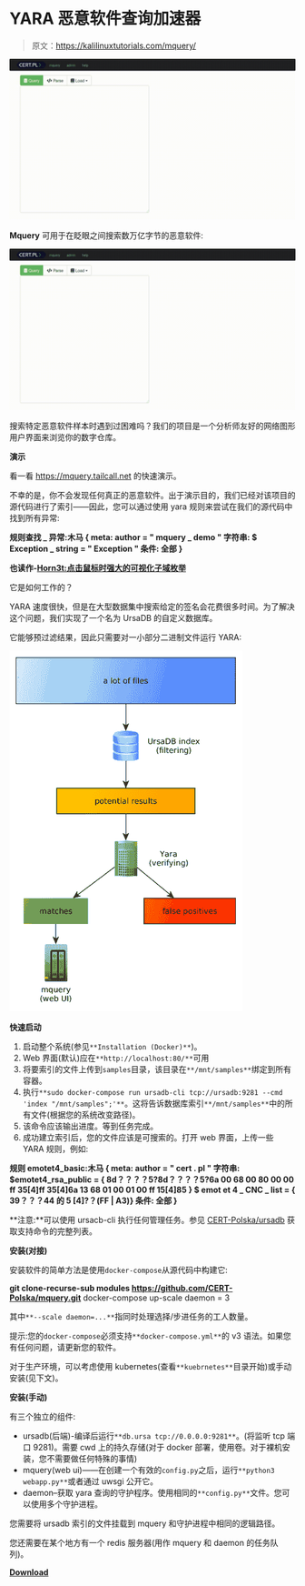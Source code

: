 # YARA 恶意软件查询加速器

> 原文：<https://kalilinuxtutorials.com/mquery/>

[![Mquery : YARA Malware Query Accelerator](img/187a36ce4df979ea6e14012d791f9b41.png "Mquery : YARA Malware Query Accelerator")](https://3.bp.blogspot.com/-CDPhBc5afw4/XNuS5YLCxbI/AAAAAAAAAUs/MDLdiOiviocFo501Vj52-lWnoN0lFnmEwCLcBGAs/s1600/mquery-web-ui.gif)

**Mquery** 可用于在眨眼之间搜索数万亿字节的恶意软件:

![Mquery : YARA Malware Query Accelerator](img/187a36ce4df979ea6e14012d791f9b41.png "Mquery : YARA Malware Query Accelerator")

搜索特定恶意软件样本时遇到过困难吗？我们的项目是一个分析师友好的网络图形用户界面来浏览你的数字仓库。

**演示**

看一看 https://mquery.tailcall.net 的快速演示。

不幸的是，你不会发现任何真正的恶意软件。出于演示目的，我们已经对该项目的源代码进行了索引——因此，您可以通过使用 yara 规则来尝试在我们的源代码中找到所有异常:

**规则查找 _ 异常:木马
{
meta:
author = " mquery _ demo "
字符串:
$ Exception _ string = " Exception "
条件:
全部
}**

**也读作-[Horn3t:点击鼠标时强大的可视化子域枚举](https://kalilinuxtutorials.com/horn3t-visual-subdomain-enumeration/)**

它是如何工作的？

YARA 速度很快，但是在大型数据集中搜索给定的签名会花费很多时间。为了解决这个问题，我们实现了一个名为 UrsaDB 的自定义数据库。

它能够预过滤结果，因此只需要对一小部分二进制文件运行 YARA:

![](img/24f55f8a9f8c1f6059d46ad3e745abec.png)

**快速启动**

1.  启动整个系统(参见`**Installation (Docker)**`)。
2.  Web 界面(默认)应在`**http://localhost:80/**`可用
3.  将要索引的文件上传到`samples`目录，该目录在`**/mnt/samples**`绑定到所有容器。
4.  执行`**sudo docker-compose run ursadb-cli tcp://ursadb:9281 --cmd 'index "/mnt/samples";'**`。这将告诉数据库索引`**/mnt/samples**`中的所有文件(根据您的系统改变路径)。
5.  该命令应该输出进度。等到任务完成。
6.  成功建立索引后，您的文件应该是可搜索的。打开 web 界面，上传一些 YARA 规则，例如:

**规则 emotet4_basic:木马
{
meta:
author = " cert . pl "
字符串:
$emotet4_rsa_public = { 8d？？？？5?8d？？？？5?6a 00 68 00 80 00 00 ff 35[4]ff 35[4]6a 13 68 01 00 01 00 ff 15[4]85 }
$ emot et 4 _ CNC _ list = { 39？？？44 的 5 [4]?？(FF | A3)}
条件:
全部
}**

**注意:**可以使用 ursacb-cli 执行任何管理任务。参见 [CERT-Polska/ursadb](https://github.com/CERT-Polska/ursadb#queries) 获取支持命令的完整列表。

**安装(对接)**

安装软件的简单方法是使用`docker-compose`从源代码中构建它:

**git clone-recurse-sub modules https://github.com/CERT-Polska/mquery.git**
docker-compose up-scale daemon = 3

其中`**--scale daemon=...**`指同时处理选择/步进任务的工人数量。

提示:您的`docker-compose`必须支持`**docker-compose.yml**`的 v3 语法。如果您有任何问题，请更新您的软件。

对于生产环境，可以考虑使用 kubernetes(查看`**kuebrnetes**`目录开始)或手动安装(见下文)。

**安装(手动)**

有三个独立的组件:

*   ursadb(后端)-编译后运行`**db.ursa tcp://0.0.0.0:9281**`。(将监听 tcp 端口 9281)。需要 cwd 上的持久存储(对于 docker 部署，使用卷。对于裸机安装，您不需要做任何特殊的事情)
*   mquery(web ui)——在创建一个有效的`config.py`之后，运行`**python3 webapp.py**`或者通过 uwsgi 公开它。
*   daemon–获取 yara 查询的守护程序。使用相同的`**config.py**`文件。您可以使用多个守护进程。

您需要将 ursadb 索引的文件挂载到 mquery 和守护进程中相同的逻辑路径。

您还需要在某个地方有一个 redis 服务器(用作 mquery 和 daemon 的任务队列)。

[**Download**](https://github.com/CERT-Polska/mquery)